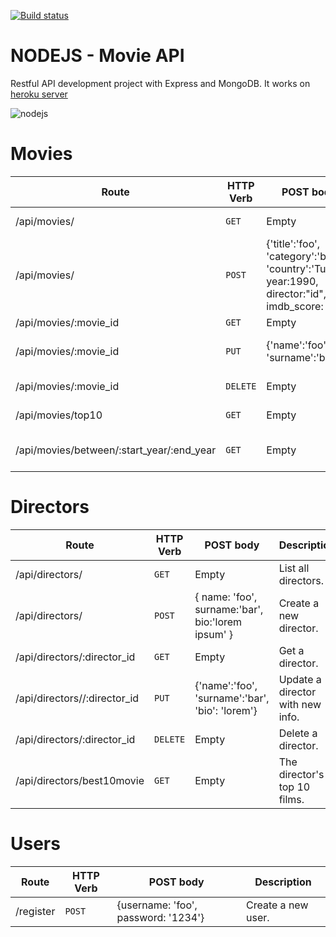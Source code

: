 [![Build status](https://travis-ci.org/crazycoder-io/node-js-movie-api.svg)](https://travis-ci.org/crazycoder-io/node-js-movie-api)

# NODEJS - Movie API

Restful API development project with Express and MongoDB. It works on [heroku server](https://nodejs-movieapi.herokuapp.com)

![nodejs](https://camo.githubusercontent.com/a58899969d8cd73c0e82619ca338965324cd9def/68747470733a2f2f6d65686d6574736576656e2e6e65742f636f6e74656e742f696d616765732f323031372f31322f6e6f64656a732d6d65686d65742d736576656e2e6a7067)

# Movies

Route | HTTP Verb | POST body | Description
--- | --- | --- | ---
/api/movies/ | `GET` | Empty | List all movies.
/api/movies/ | `POST` | {'title':'foo', 'category':'bar', 'country':'Turkey', year:1990, director:"id", imdb_score: 9.7 } | Create a new movie.
/api/movies/:movie_id | `GET` | Empty | Get a movie
/api/movies/:movie_id | `PUT` | {'name':'foo', 'surname':'bar'} | Update a movie with new info.
/api/movies/:movie_id | `DELETE` | Empty | Delete a movie.
/api/movies/top10 | `GET` | Empty | Get the top 10 movies.
/api/movies/between/:start_year/:end_year | `GET` | Empty | Movies between two dates.

# Directors

Route | HTTP Verb | POST body | Description
--- | --- | --- | ---
/api/directors/ | `GET` | Empty | List all directors.
/api/directors/ | `POST` | { name: 'foo', surname:'bar', bio:'lorem ipsum' } | Create a new director.
/api/directors/:director_id | `GET` | Empty | Get a director.
/api/directors//:director_id | `PUT` | {'name':'foo', 'surname':'bar', 'bio': 'lorem'} | Update a director with new info.
/api/directors/:director_id | `DELETE` | Empty | Delete a director.
/api/directors/best10movie | `GET` | Empty | The director's top 10 films.

# Users

Route | HTTP Verb | POST body | Description
--- | --- | --- | ---
/register | `POST` | {username: 'foo', password: '1234'} | Create a new user.